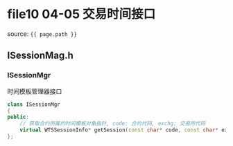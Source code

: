 # file10 04-05 交易时间接口

source: `{{ page.path }}`

## ISessionMag.h

### ISessionMgr

时间模板管理器接口

```cpp
class ISessionMgr
{
public:
	// 获取合约所属的时间模板对象指针, code: 合约代码, exchg: 交易所代码
	virtual WTSSessionInfo* getSession(const char* code, const char* exchg = "")	= 0;
};
```